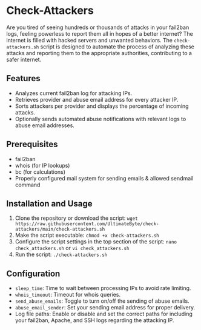 # Check-Attackers

Are you tired of seeing hundreds or thousands of attacks in your fail2ban logs, feeling powerless to report them all in hopes of a better internet? The internet is filled with hacked servers and unwanted behaviors. The `check-attackers.sh` script is designed to automate the process of analyzing these attacks and reporting them to the appropriate authorities, contributing to a safer internet.

## Features

- Analyzes current fail2ban log for attacking IPs.
- Retrieves provider and abuse email address for every attacker IP.
- Sorts attackers per provider and displays the percentage of incoming attacks.
- Optionally sends automated abuse notifications with relevant logs to abuse email addresses.

## Prerequisites

- fail2ban
- whois (for IP lookups)
- bc (for calculations)
- Properly configured mail system for sending emails & allowed sendmail command

## Installation and Usage

1. Clone the repository or download the script: `wget https://raw.githubusercontent.com/UltimateByte/check-attackers/main/check-attackers.sh`
2. Make the script executable: `chmod +x check-attackers.sh`
3. Configure the script settings in the top section of the script: `nano check_attackers.sh` or `vi check_attackers.sh`
4. Run the script: `./check-attackers.sh`

## Configuration

- `sleep_time`: Time to wait between processing IPs to avoid rate limiting.
- `whois_timeout`: Timeout for whois queries.
- `send_abuse_emails`: Toggle to turn on/off the sending of abuse emails.
- `abuse_email_sender`: Set your sending email address for proper delivery.
- Log file paths: Enable or disable and set the correct paths for including your fail2ban, Apache, and SSH logs regarding the attacking IP.

